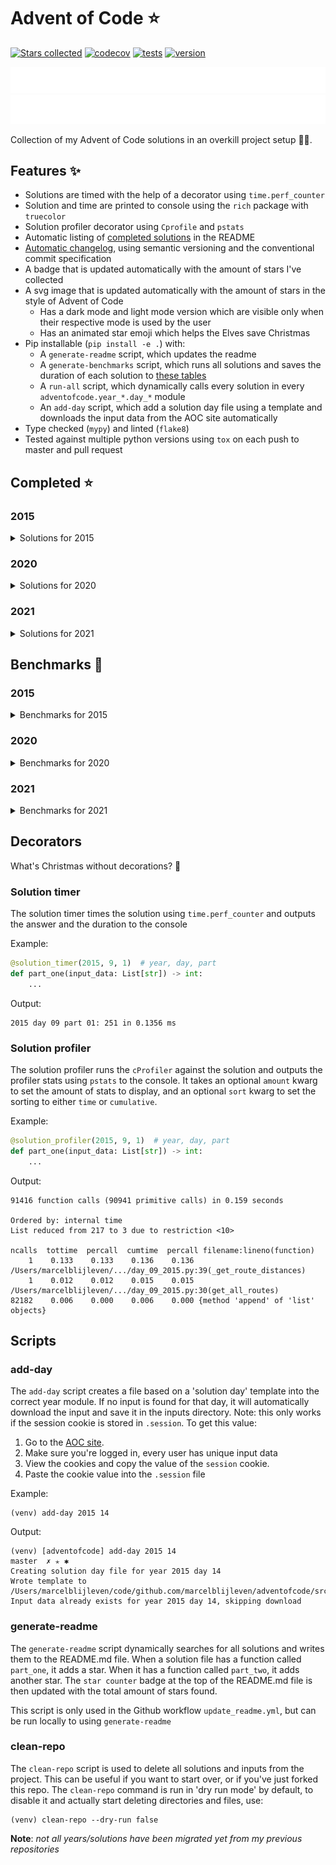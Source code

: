 # Advent of Code ⭐️
[![Stars collected](https://shields.io/static/v1?label=stars%20collected&message=116&color=yellow)]()
[![codecov](https://codecov.io/gh/marcelblijleven/adventofcode/branch/master/graph/badge.svg?token=jZ2TgfyltM)](https://codecov.io/gh/marcelblijleven/adventofcode)
[![tests](https://github.com/marcelblijleven/adventofcode/actions/workflows/tests.yaml/badge.svg)](https://github.com/marcelblijleven/adventofcode)
[![version](https://img.shields.io/github/v/release/marcelblijleven/adventofcode.svg)](https://github.com/marcelblijleven/adventofcode/releases)

![advent of code](./image_dark.svg#gh-dark-mode-only)
![advent of code](./image_light.svg#gh-light-mode-only)

Collection of my Advent of Code solutions in an overkill project setup 👻🎄.

## Features ✨
- Solutions are timed with the help of a decorator using `time.perf_counter`
- Solution and time are printed to console using the `rich` package with `truecolor`
- Solution profiler decorator using `Cprofile` and `pstats`
- Automatic listing of [completed solutions](#completed-) in the README
- [Automatic changelog](CHANGELOG.md), using semantic versioning and the conventional commit specification
- A badge that is updated automatically with the amount of stars I've collected
- A svg image that is updated automatically with the amount of stars in the style of Advent of Code
  - Has a dark mode and light mode version which are visible only when their respective mode is used by the user
  - Has an animated star emoji which helps the Elves save Christmas
- Pip installable (`pip install -e .`) with:
  - A `generate-readme` script, which updates the readme
  - A `generate-benchmarks` script, which runs all solutions and saves the duration of each solution to [these tables](#benchmarks-)
  - A `run-all` script, which dynamically calls every solution in every `adventofcode.year_*.day_*` module
  - An `add-day` script, which add a solution day file using a template and downloads the input data from the AOC site automatically
- Type checked (`mypy`) and linted (`flake8`)
- Tested against multiple python versions using `tox` on each push to master and pull request

<!-- start completed section -->
## Completed ⭐️
### 2015
<details><summary>Solutions for 2015</summary>
<p>

| day   | part one | part two |
| :---: | :------: | :------: |
| 01 | ⭐️ | ⭐️ |
| 02 | ⭐️ | ⭐️ |
| 03 | ⭐️ | ⭐️ |
| 04 | ⭐️ | ⭐️ |
| 05 | ⭐️ | ⭐️ |
| 06 | ⭐️ | ⭐️ |
| 07 | ⭐️ | ⭐️ |
| 08 | ⭐️ | ⭐️ |
| 09 | ⭐️ | ⭐️ |
| 10 | ⭐️ | ⭐️ |
| 11 | ⭐️ | ⭐️ |
| 12 | ⭐️ | ⭐️ |
| 13 | ⭐️ | ⭐️ |
| 14 | ⭐️ | ⭐️ |
| 15 | ⭐️ | ⭐️ |
| 16 | ⭐️ | ⭐️ |
| 17 | ⭐️ | ⭐️ |
| 18 | ⭐️ | ⭐️ |
| 19 | ⭐️ | ⭐️ |
| 20 | ⭐️ | ⭐️ |
| 21 | ⭐️ | ⭐️ |
| 22 | ⭐️ | ⭐️ |
| 23 | ⭐️ | ⭐️ |
| 24 | ⭐️ | ⭐️ |
| 25 | ⭐️ | ⭐️ |

</p>
</details>

### 2020
<details><summary>Solutions for 2020</summary>
<p>

| day   | part one | part two |
| :---: | :------: | :------: |
| 01 | ⭐️ | ⭐️ |
| 02 | ⭐️ | ⭐️ |
| 03 | ⭐️ | ⭐️ |
| 04 | ⭐️ | ⭐️ |
| 05 | ⭐️ | ⭐️ |
| 06 | ⭐️ | ⭐️ |
| 07 | ⭐️ | ⭐️ |
| 08 | ⭐️ | ⭐️ |
| 09 | ⭐️ | ⭐️ |
| 10 | ⭐️ | ⭐️ |
| 11 | ⭐️ | ⭐️ |
| 12 | ⭐️ | ⭐️ |
| 13 | ⭐️ | ⭐️ |
| 14 | ⭐️ | ⭐️ |
| 15 | ⭐️ | ⭐️ |
| 16 | ⭐️ | ⭐️ |

</p>
</details>

### 2021
<details><summary>Solutions for 2021</summary>
<p>

| day   | part one | part two |
| :---: | :------: | :------: |
| 01 | ⭐️ | ⭐️ |
| 02 | ⭐️ | ⭐️ |
| 03 | ⭐️ | ⭐️ |
| 04 | ⭐️ | ⭐️ |
| 05 | ⭐️ | ⭐️ |
| 06 | ⭐️ | ⭐️ |
| 07 | ⭐️ | ⭐️ |
| 08 | ⭐️ | ⭐️ |
| 09 | ⭐️ | ⭐️ |
| 10 | ⭐️ | ⭐️ |
| 11 | ⭐️ | ⭐️ |
| 12 | ⭐️ | ⭐️ |
| 13 | ⭐️ | ⭐️ |
| 14 | ⭐️ | ⭐️ |
| 15 | ⭐️ | ⭐️ |
| 16 | ⭐️ | ⭐️ |
| 17 | ⭐️ | ⭐️ |

</p>
</details>


<!-- end completed section -->

<!-- start benchmark section -->
## Benchmarks 🚀
### 2015
<details><summary>Benchmarks for 2015</summary>
<p>

|  day  | part  | duration |
| :---: | :---: | -------: |
| 01 | part one | 1.06 ms |
| 01 | part two | 0.45 ms |
| 02 | part one | 5.25 ms |
| 02 | part two | 4.74 ms |
| 03 | part one | 7.09 ms |
| 03 | part two | 9.96 ms |
| 04 | part one | 409.48 ms |
| 04 | part two | 6539.61 ms |
| 05 | part one | 2.17 ms |
| 05 | part two | 2.89 ms |
| 06 | part one | 8520.83 ms |
| 06 | part two | 9749.57 ms |
| 07 | part one | 2.46 ms |
| 07 | part two | 4.18 ms |
| 08 | part one | 2.04 ms |
| 08 | part two | 0.51 ms |
| 09 | part one | 131.21 ms |
| 09 | part two | 137.00 ms |
| 10 | part one | 434.10 ms |
| 10 | part two | 6609.51 ms |
| 11 | part one | 0.02 ms |
| 11 | part two | 0.02 ms |
| 12 | part one | 2.12 ms |
| 12 | part two | 1.40 ms |
| 13 | part one | 159.35 ms |
| 13 | part two | 1398.87 ms |
| 14 | part one | 29.53 ms |
| 14 | part two | 32.03 ms |
| 15 | part one | 1089.26 ms |
| 15 | part two | 403.07 ms |
| 16 | part one | 1.33 ms |
| 16 | part two | 1.36 ms |
| 17 | part one | 213.67 ms |
| 17 | part two | 152.82 ms |
| 18 | part one | 4531.14 ms |
| 18 | part two | 4718.72 ms |
| 19 | part one | 5.64 ms |
| 19 | part two | 0.30 ms |
| 20 | part one | 6324.19 ms |
| 20 | part two | 2048.20 ms |
| 21 | part one | 8.73 ms |
| 21 | part two | 7.35 ms |
| 22 | part one | 351.36 ms |
| 22 | part two | 246.51 ms |
| 23 | part one | 1.58 ms |
| 23 | part two | 1.80 ms |
| 24 | part one | 100.49 ms |
| 24 | part two | 3.78 ms |
| 25 | part one | 4252.91 ms |
| 25 | part two | 0.00 ms |

</p>
</details>

### 2020
<details><summary>Benchmarks for 2020</summary>
<p>

|  day  | part  | duration |
| :---: | :---: | -------: |
| 01 | part one | 0.16 ms |
| 01 | part two | 161.52 ms |
| 02 | part one | 5.24 ms |
| 02 | part two | 5.44 ms |
| 03 | part one | 0.22 ms |
| 03 | part two | 0.68 ms |
| 05 | part one | 13.53 ms |
| 05 | part two | 4.07 ms |
| 05 | part one binary version | 0.53 ms |
| 06 | part one | 1.41 ms |
| 06 | part two | 1.61 ms |
| 07 | part one | 120.07 ms |
| 07 | part two | 1.63 ms |
| 08 | part one | 0.63 ms |
| 08 | part two | 34.73 ms |
| 09 | part one | 1.09 ms |
| 09 | part two | 1352.88 ms |
| 10 | part one | 0.04 ms |
| 10 | part two | 0.07 ms |
| 11 | part one | 4940.09 ms |
| 11 | part two | 4574.01 ms |
| 12 | part one | 0.88 ms |
| 12 | part two | 0.77 ms |
| 13 | part one | 0.35 ms |
| 13 | part two | 0.15 ms |
| 14 | part one | 2.99 ms |
| 14 | part two | 446.27 ms |
| 15 | part one | 0.32 ms |
| 15 | part two | 9343.14 ms |
| 16 | part one | 2.88 ms |
| 16 | part two | 0.01 ms |

</p>
</details>

### 2021
<details><summary>Benchmarks for 2021</summary>
<p>

|  day  | part  | duration |
| :---: | :---: | -------: |
| 01 | part one | 0.37 ms |
| 01 | part two | 1.98 ms |
| 01 | part two reuse part one | 1.19 ms |
| 02 | part one | 0.78 ms |
| 02 | part two | 1.18 ms |
| 03 | part one | 2.06 ms |
| 03 | part two | 5.28 ms |
| 04 | part one | 18.84 ms |
| 04 | part two | 50.88 ms |
| 05 | part one | 65.13 ms |
| 05 | part two | 114.93 ms |
| 06 | part one | 0.10 ms |
| 06 | part two | 0.17 ms |
| 06 | part two faster | 0.13 ms |
| 07 | part one | 0.45 ms |
| 07 | part two | 0.82 ms |
| 08 | part one | 0.38 ms |
| 08 | part two | 3.71 ms |
| 09 | part one | 16.21 ms |
| 09 | part two | 24.48 ms |
| 09 | part two async | 43.88 ms |
| 09 | part two mp | 282.40 ms |
| 10 | part one | 1.80 ms |
| 10 | part two | 4.08 ms |
| 11 | part one | 13.46 ms |
| 11 | part two | 32.05 ms |
| 12 | part one | 31.24 ms |
| 12 | part two | 916.11 ms |
| 13 | part one | 1.31 ms |
| 13 | part two | 2.13 ms |

</p>
</details>

<!-- end benchmark section --> 

## Decorators
What's Christmas without decorations? 🎄

### Solution timer
The solution timer times the solution using `time.perf_counter` and outputs the answer and the duration to the console

Example:
```python
@solution_timer(2015, 9, 1)  # year, day, part
def part_one(input_data: List[str]) -> int:
    ...
```

Output:
```text
2015 day 09 part 01: 251 in 0.1356 ms
```

### Solution profiler
The solution profiler runs the `cProfiler` against the solution and outputs the profiler stats using `pstats` to the console.
It takes an optional `amount` kwarg to set the amount of stats to display, and an optional `sort` kwarg to set the sorting to either
`time` or `cumulative`.

Example:
```python
@solution_profiler(2015, 9, 1)  # year, day, part
def part_one(input_data: List[str]) -> int:
    ...
```

Output:
```text
91416 function calls (90941 primitive calls) in 0.159 seconds

Ordered by: internal time
List reduced from 217 to 3 due to restriction <10>

ncalls  tottime  percall  cumtime  percall filename:lineno(function)
    1    0.133    0.133    0.136    0.136 /Users/marcelblijleven/.../day_09_2015.py:39(_get_route_distances)
    1    0.012    0.012    0.015    0.015 /Users/marcelblijleven/.../day_09_2015.py:30(get_all_routes)
82182    0.006    0.000    0.006    0.000 {method 'append' of 'list' objects}
```

## Scripts
### add-day
The `add-day` script creates a file based on a 'solution day' template into the correct year module. If no input is found
for that day, it will automatically download the input and save it in the inputs directory. Note: this only works if the
session cookie is stored in `.session`. To get this value:
1. Go to the [AOC site](https://adventofcode.com).
2. Make sure you're logged in, every user has unique input data
3. View the cookies and copy the value of the `session` cookie.
4. Paste the cookie value into the `.session` file

Example:
```shell
(venv) add-day 2015 14
```

Output:
```text
(venv) [adventofcode] add-day 2015 14                                                                                                                                                                   master  ✗ ✭ ✱
Creating solution day file for year 2015 day 14
Wrote template to /Users/marcelblijleven/code/github.com/marcelblijleven/adventofcode/src/adventofcode/year_2015/day_14_2015.py
Input data already exists for year 2015 day 14, skipping download
```

### generate-readme
The `generate-readme` script dynamically searches for all solutions and writes them to the README.md file.
When a solution file has a function called `part_one`, it adds a star. When it has a function called `part_two`, it adds another
star. The `star counter` badge at the top of the README.md file is then updated with the total amount of stars found.

This script is only used in the Github workflow `update_readme.yml`, but can be run locally to using `generate-readme`

### clean-repo
The `clean-repo` script is used to delete all solutions and inputs from the project. This can be useful if you want to start over,
or if you've just forked this repo. The `clean-repo` command is run in 'dry run mode' by default, to disable it and actually
start deleting directories and files, use:

```shell
(venv) clean-repo --dry-run false 
```

**Note**: _not all years/solutions have been migrated yet from my previous repositories_
